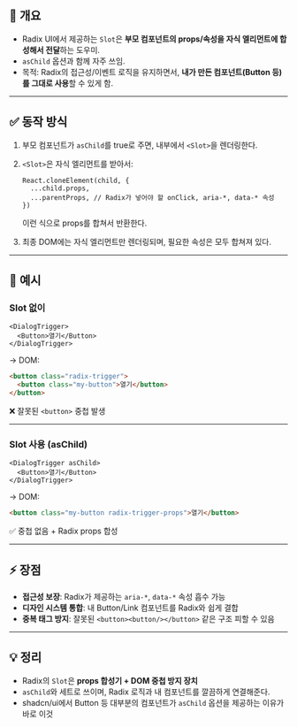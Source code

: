## 📌 개요

- Radix UI에서 제공하는 `Slot`은 **부모 컴포넌트의 props/속성을 자식 엘리먼트에 합성해서 전달**하는 도우미.
- `asChild` 옵션과 함께 자주 쓰임.
- 목적: Radix의 접근성/이벤트 로직을 유지하면서, **내가 만든 컴포넌트(Button 등)를 그대로 사용**할 수 있게 함.

---

## ✅ 동작 방식

1. 부모 컴포넌트가 `asChild`를 true로 주면, 내부에서 `<Slot>`을 렌더링한다.
2. `<Slot>`은 자식 엘리먼트를 받아서:
    
    ```tsx
    React.cloneElement(child, {
      ...child.props,
      ...parentProps, // Radix가 넣어야 할 onClick, aria-*, data-* 속성
    })
    
    ```
    
    이런 식으로 props를 합쳐서 반환한다.
    
3. 최종 DOM에는 자식 엘리먼트만 렌더링되며, 필요한 속성은 모두 합쳐져 있다.

---

## 📝 예시

### Slot 없이

```tsx
<DialogTrigger>
  <Button>열기</Button>
</DialogTrigger>

```

→ DOM:

```html
<button class="radix-trigger">
  <button class="my-button">열기</button>
</button>

```

❌ 잘못된 `<button>` 중첩 발생

---

### Slot 사용 (asChild)

```tsx
<DialogTrigger asChild>
  <Button>열기</Button>
</DialogTrigger>

```

→ DOM:

```html
<button class="my-button radix-trigger-props">열기</button>

```

✅ 중첩 없음 + Radix props 합성

---

## ⚡ 장점

- **접근성 보장**: Radix가 제공하는 `aria-*`, `data-*` 속성 흡수 가능
- **디자인 시스템 통합**: 내 Button/Link 컴포넌트를 Radix와 쉽게 결합
- **중복 태그 방지**: 잘못된 `<button><button/></button>` 같은 구조 피할 수 있음

---

## 💡 정리

- Radix의 `Slot`은 **props 합성기 + DOM 중첩 방지 장치**
- `asChild`와 세트로 쓰이며, Radix 로직과 내 컴포넌트를 깔끔하게 연결해준다.
- shadcn/ui에서 Button 등 대부분의 컴포넌트가 `asChild` 옵션을 제공하는 이유가 바로 이것
